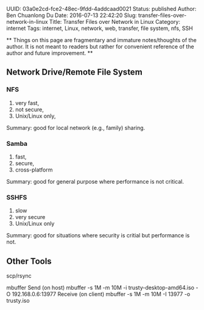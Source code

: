 UUID: 03a0e2cd-fce2-48ec-9fdd-4addcaad0021
Status: published
Author: Ben Chuanlong Du
Date: 2016-07-13 22:42:20
Slug: transfer-files-over-network-in-linux
Title: Transfer Files over Network in Linux
Category: internet
Tags: internet, Linux, network, web, transfer, file system, nfs, SSH

**
Things on this page are fragmentary and immature notes/thoughts of the author. 
It is not meant to readers but rather for convenient reference of the author and future improvement.
**
 
## Network Drive/Remote File System

### NFS 

1. very fast, 
2. not secure, 
3. Unix/Linux only, 

Summary: good for local network (e.g., family) sharing.

### Samba 

1. fast, 
2. secure, 
3. cross-platform

Summary: good for general purpose where performance is not critical.

### SSHFS 

1. slow
2. very secure
3. Unix/Linux only

Summary: good for situations where security is critial but performance is not.

## Other Tools

scp/rsync

mbuffer
Send (on host)
    mbuffer -s 1M -m 10M -i trusty-desktop-amd64.iso -O 192.168.0.6:13977
Receive (on client)
    mbuffer -s 1M -m 10M -I 13977 -o trusty.iso


